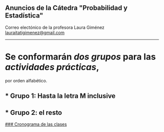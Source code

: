 ## Anuncios de la Cátedra "Probabilidad y Estadística"


Correo electónico de la profesora Laura Giménez
lauraitatigimenez@gmail.com

---

# Se conformarán *dos grupos* para las _actividades prácticas_, 
por orden alfabético.

## * Grupo 1: Hasta la letra M inclusive
## * Grupo 2: el resto

[### Cronograma de las clases](https://github.com/industrial-prob-stats/anuncios/blob/master/Cronograma_ProbyEst_Industrial2020.pdf)

